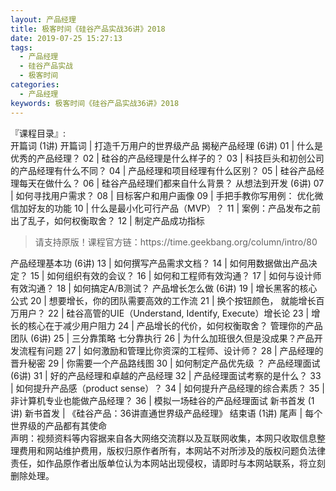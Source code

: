 ```yaml
---
layout: 产品经理
title: 极客时间《硅谷产品实战36讲》2018      
date: 2019-07-25 15:27:13
tags:
  - 产品经理
  - 硅谷产品实战
  - 极客时间
categories:
  - 产品经理
keywords: 极客时间《硅谷产品实战36讲》2018      
---
```

『课程目录』:  
开篇词 (1讲)
开篇词 | 打造千万用户的世界级产品
揭秘产品经理 (6讲)
01 | 什么是优秀的产品经理？
02 | 硅谷的产品经理是什么样子的？
03 | 科技巨头和初创公司的产品经理有什么不同？
04 | 产品经理和项目经理有什么区别？
05 | 硅谷产品经理每天在做什么？
06 | 硅谷产品经理们都来自什么背景？
从想法到开发 (6讲)
07 | 如何寻找用户需求？
08 | 目标客户和用户画像
09 | 手把手教你写用例： 优化微信加好友的功能
10 | 什么是最小化可行产品（MVP）？
11 | 案例：产品发布之前出了乱子，如何权衡取舍？
12 | 制定产品成功指标
<!-- more -->   
<blockquote class="blockquote-center">
请支持原版！课程官方链：https://time.geekbang.org/column/intro/80</blockquote>
</blockquote>
产品经理基本功 (6讲)
13 | 如何撰写产品需求文档？
14 | 如何用数据做出产品决定？
15 | 如何组织有效的会议？
16 | 如何和工程师有效沟通？
17 | 如何与设计师有效沟通？
18 | 如何搞定A/B测试？
产品增长怎么做 (6讲)
19 | 增长黑客的核心公式
20 | 想要增长，你的团队需要高效的工作流
21 | 换个按钮颜色， 就能增长百万用户？
22 | 硅谷高管的UIE（Understand, Identify, Execute）增长论
23 | 增长的核心在于减少用户阻力
24 | 产品增长的代价，如何权衡取舍？
管理你的产品团队 (6讲)
25 | 三分靠策略 七分靠执行
26 | 为什么加班很久但是没成果？产品开发流程有问题
27 | 如何激励和管理比你资深的工程师、设计师？
28 | 产品经理的晋升秘密
29 | 你需要一个产品路线图
30 | 如何制定产品优先级 ？
产品经理面试 (6讲)
31 | 好的产品经理和卓越的产品经理
32 | 产品经理面试考察的是什么？
33 | 如何提升产品感（product sense）？
34 | 如何提升产品经理的综合素质？
35 | 非计算机专业也能做产品经理？
36 | 模拟一场硅谷的产品经理面试
新书首发 (1讲)
新书首发 | 《硅谷产品：36讲直通世界级产品经理》
结束语 (1讲)
尾声 | 每个世界级的产品都有其使命
<div class="post-copyright">
    <div class="post-copyright__author">
      <span class="post-copyright-meta">声明：视频资料等内容据来自各大网络交流群以及互联网收集，本网只收取信息整理费用和网站维护费用，版权归原作者所有，本网站不对所涉及的版权问题负法律责任，如作品原作者出版单位认为本网站出现侵权，请即时与本网站联系，将立刻删除处理。 </span>
    </div>
</div>

<blockquote class="blockquote-center">

</blockquote>


